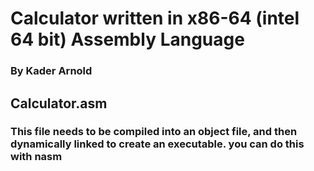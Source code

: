 # Calculator written in x86-64 (intel 64 bit) Assembly Language

### By Kader Arnold

## Calculator.asm

### This file needs to be compiled into an object file, and then dynamically linked to create an executable. you can do this with nasm
